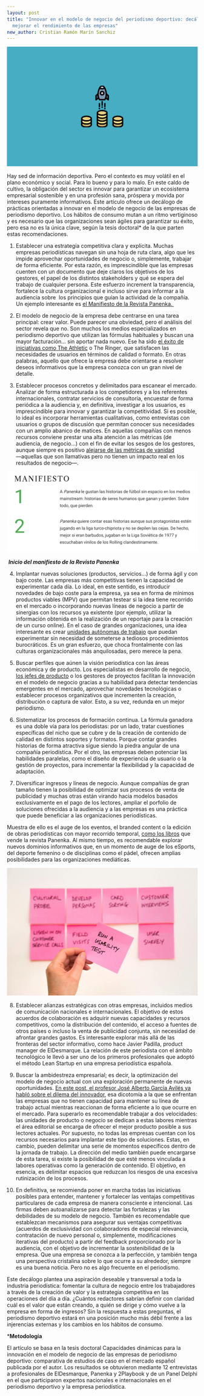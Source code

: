 ```yaml
---
layout: post
title: "Innovar en el modelo de negocio del periodismo deportivo: decálogo para
  mejorar el rendimiento de las empresas"
new_author: Cristian Ramón Marín Sanchiz
---
```

![](/images/shots/untitled-5-.png)

Hay sed de información deportiva. Pero el contexto es muy volátil en el plano económico y social. Para lo bueno y para lo malo. En este caldo de cultivo, la obligación del sector es innovar para garantizar un ecosistema empresarial sostenible y en una profesión sana, próspera y movida por intereses puramente informativos. Este artículo ofrece un decálogo de prácticas orientadas a innovar en el modelo de negocio de las empresas de periodismo deportivo. Los hábitos de consumo mutan a un ritmo vertiginoso y es necesario que las organizaciones sean ágiles para garantizar su éxito, pero esa no es la única clave, según la tesis doctoral* de la que parten estas recomendaciones.

1. Establecer una estrategia competitiva clara y explícita. Muchas empresas periodísticas navegan sin una hoja de ruta clara, algo que les impide aprovechar oportunidades de negocio o, simplemente, trabajar de forma eficiente. Por esta razón, es imprescindible que las empresas cuenten con un documento que deje claros los objetivos de los gestores, el papel de los distintos stakeholders y qué se espera del trabajo de cualquier persona. Este esfuerzo increment la transparencia,  fortalece la cultura organizacional e incluso sirve para informar a la audiencia sobre  los principios que guían la actividad de la compañía. Un ejemplo interesante es [el Manifiesto de la Revista Panenka. ](https://www.panenka.org/manifiesto/)

2. El modelo de negocio de la empresa debe centrarse en una tarea principal: crear valor. Puede parecer una obviedad, pero el análisis del sector revela que no. Son muchos los medios especializados en periodismo deportivo que utilizan las fórmulas habituales y buscan una mayor facturación… sin aportar nada nuevo. Ese ha sido [el éxito de iniciativas como The Athletic](https://www.nytimes.com/2022/01/06/business/new-york-times-the-athletic.html) o The Ringer, que satisfacen las necesidades de usuarios en términos de calidad o formato. En otras palabras, aquello que ofrece la empresa debe orientarse a resolver deseos informativos que la empresa conozca con un gran nivel de detalle.

3. Establecer procesos concretos y delimitados para escanear el mercado. Analizar de forma estructurada a los competidores y a los referentes internacionales, contratar servicios de consultoría, encuestar de forma periódica a la audiencia y, en definitiva, investigar a los usuarios, es imprescindible para innovar y garantizar la competitividad. Si es posible, lo ideal es incorporar herramientas cualitativas, como entrevistas con usuarios o grupos de discusión que permitan conocer sus necesidades con un amplio abanico de matices. En aquellas compañías con menos recursos conviene prestar una alta atención a las métricas (de audiencia, de negocio…) con el fin de evitar los sesgos de los gestores, aunque siempre es positivo [alejarse de las métricas de vanidad](https://www.productplan.com/glossary/vanity-metrics/#:~:text=What%20Are%20Vanity%20Metrics%3F,views%20on%20a%20promotional%20video) ―aquellas que son llamativas pero no tienen un impacto real en los resultados de negocio―.

![](/images/shots/captura-de-pantalla-2022-12-13-a-las-18.10.47.png)

 ***Inicio del manifiesto de la Revista Panenka***

4. Implantar nuevas soluciones (productos, servicios…) de forma ágil y con bajo coste. Las empresas más competitivas tienen la capacidad de experimentar cada día. Lo ideal, en este sentido, es introducir novedades de bajo coste para la empresa, ya sea en forma de mínimos productos viables (MPV) que permitan testear si la idea tiene recorrido en el mercado o incorporando nuevas líneas de negocio a partir de sinergias con los recursos ya existente (por ejemplo, utilizar la información obtenida en la realización de un reportaje para la creación de un curso online). En el caso de grandes organizaciones, una idea interesante es crear [unidades autónomas de trabajo](https://repositorio.consejodecomunicacion.gob.ec/bitstream/CONSEJO_REP/2629/1/The%20role%20of%20innovation.pdf) que puedan experimentar sin necesidad de someterse a tediosos procedimientos burocráticos. Es un gran esfuerzo, que choca frontalmente con las culturas organizacionales más anquilosadas, pero merece la pena.

5. Buscar perfiles que aúnen la visión periodística con las áreas económica y de producto. Los especialistas en desarrollo de negocio, [los jefes de producto](https://www.reportaro.com/puede-un-periodista-ser-jefe-de-producto-transformando-el-reto-en-una-oportunidad-laboral/) o los gestores de proyectos facilitan la innovación en el modelo de negocio gracias a su habilidad para detectar tendencias emergentes en el mercado, aprovechar novedades tecnológicas o establecer procesos organizativos que incrementen la creación, distribución o captura de valor. Esto, a su vez, redunda en un mejor periodismo. 

6. Sistematizar los procesos de formación continua. La fórmula ganadora es una doble vía para los periodistas: por un lado, tratar cuestiones específicas del nicho que se cubre y de la creación de contenido de calidad en distintos soportes y formatos. Porque contar grandes historias de forma atractiva sigue siendo la piedra angular de una compañía periodística. Por el otro, las empresas deben potenciar las habilidades paralelas, como el diseño de experiencia de usuario o la gestión de proyectos, para incrementar la flexibilidad y la capacidad de adaptación.

7. Diversificar ingresos y líneas de negocio. Aunque compañías de gran tamaño tienen la posibilidad de optimizar sus procesos de venta de publicidad y muchas otras están virando hacia modelos basados exclusivamente en el pago de los lectores, ampliar el porfolio de soluciones ofrecidas a la audiencia y a las empresas es una práctica que puede beneficiar a las organizaciones periodísticas.

Muestra de ello es el auge de los eventos, el branded content o la edición de obras periodísticas con mayor recorrido temporal, [como los libros](https://tienda.panenka.org/es/libros) que vende la revista Panenka. Al mismo tiempo, es recomendable explorar nuevos dominios informativos que, en un momento de auge de los eSports, del deporte femenino o de disciplinas como el pádel, ofrecen amplias posibilidades para las organizaciones mediáticas. 

![](/images/shots/david-travis-wc6mj0krzgw-unsplash-2-1-.jpg)

8. Establecer alianzas estratégicas con otras empresas, incluidos medios de comunicación nacionales e internacionales. El objetivo de estos acuerdos de colaboración es adquirir nuevas capacidades y recursos competitivos, como la distribución del contenido, el acceso a fuentes de otros países o incluso la venta de publicidad conjunta, sin necesidad de afrontar grandes gastos. Es interesante explorar más allá de las fronteras del sector informativo, como hace Javier Padilla, product manager de ElDesmarque. La relación de este periodista con el ámbito tecnológico le llevó a ser uno de los primeros profesionales que adoptó el método Lean Startup en una empresa periodística española.

9. Buscar la ambidestreza empresarial; es decir, la optimización del modelo de negocio actual con una exploración permanente de nuevas oportunidades. [En este post, el profesor José Alberto García Avilés ya habló sobre el dilema del innovador,](https://mip.umh.es/blog/2020/05/25/la-disrupci%C3%B3n-en-los-medios-de-comunicaci%C3%B3n-recordando-a-clayton-christensen/) esa dicotomía a la que se enfrentan las empresas que no tienen capacidad para mantener su línea de trabajo actual mientras reaccionan de forma eficiente a lo que ocurre en el mercado. Para superarlo es recomendable trabajar a dos velocidades: las unidades de producto o negocio se dedican a estas labores mientras el área editorial se encarga de ofrecer el mejor producto posible a sus lectores actuales. Por supuesto, no todas las empresas cuentan con los recursos necesarios para implantar este tipo de soluciones. Estas, en cambio, pueden delimitar una serie de momentos específicos dentro de la jornada de trabajo. La dirección del medio también puede encargarse de esta tarea, si existe la posibilidad de que esté menos vinculada a labores operativas como la generación de contenido. El objetivo, en esencia, es delimitar espacios que reduzcan los riesgos de una excesiva rutinización de los procesos.

10. En definitiva, se recomienda poner en marcha todas las iniciativas posibles para entender, mantener y fortalecer las ventajas competitivas particulares de cada empresa de manera consciente e intencional. Las firmas deben autoanalizarse para detectar las fortalezas y las debilidades de su modelo de negocio. También es recomendable que establezcan mecanismos para asegurar sus ventajas competitivas (acuerdos de exclusividad con colaboradores de especial relevancia, contratación de nuevo personal o, simplemente, modificaciones iterativas del producto) a partir del feedback proporcionado por la audiencia, con el objetivo de incrementar la sostenibilidad de la empresa. Que una empresa se conozca a la perfección, y también tenga una perspectiva cristalina sobre lo que ocurre a su alrededor, siempre es una buena noticia. Pero no es algo frecuente en el periodismo. 

Este decálogo plantea una aspiración deseable y transversal a toda la industria periodística: fomentar la cultura de negocio entre los trabajadores a través de la creación de valor y la estrategia competitiva en las operaciones del día a día. ¿Cuántos redactores sabrían definir con claridad cuál es el valor que están creando, a quién se dirige y cómo vuelve a la empresa en forma de ingresos? Sin la respuesta a estas preguntas, el periodismo deportivo estará en una posición mucho más débil frente a las injerencias externas y los cambios en los hábitos de consumo. 

\***Metodología**

El artículo se basa en la tesis doctoral Capacidades dinámicas para la innovación en el modelo de negocio de las empresas de periodismo deportivo: comparativa de estudios de caso en el mercado español publicada por el autor. Los resultados se obtuvieron mediante 12 entrevistas a profesionales de ElDesmarque, Panenka y 2Playbook y de un Panel Delphi en el que participaron expertos nacionales e internacionales en el periodismo deportivo y la empresa periodística.